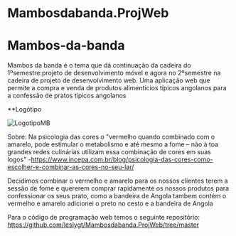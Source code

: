 # Mambosdabanda.ProjWeb
# Mambos-da-banda
Mambos da banda é o tema que dá continuação da cadeira do 1ºsemestre:projeto de desenvolvimento móvel e agora no 2ºsemestre na cadeira de projeto de desenvolvimento web. Uma aplicação web que permite a compra e venda de produtos alimenticios típicos angolanos para a confessão de pratos típicos angolanos





**Logótipo


![LogotipoMB](https://user-images.githubusercontent.com/100430459/203088277-5e3e56f0-b26a-4cd0-bb4d-a0c9149e1a37.png)

Sobre: Na psicologia das cores o "vermelho quando combinado com o amarelo, pode estimular o metabolismo e até mesmo a fome – não à toa grandes redes culinárias utilizam essa combinação de cores em suas logos" -https://www.incepa.com.br/blog/psicologia-das-cores-como-escolher-e-combinar-as-cores-no-seu-lar/

Decidimos combinar o vermelho e amarelo para os nossos clientes terem a sessão de fome e quererem comprar rapidamente os nossos produtos para confessionar os seus prato, como a bandeira de Angola tambem contém o vermelho e amarelo adicionei o preto no cesto e a bandeira de Angola


Para o código de programação web temos o seguinte repositório:
https://github.com/leslygt/Mambosdabanda.ProjWeb/tree/master
